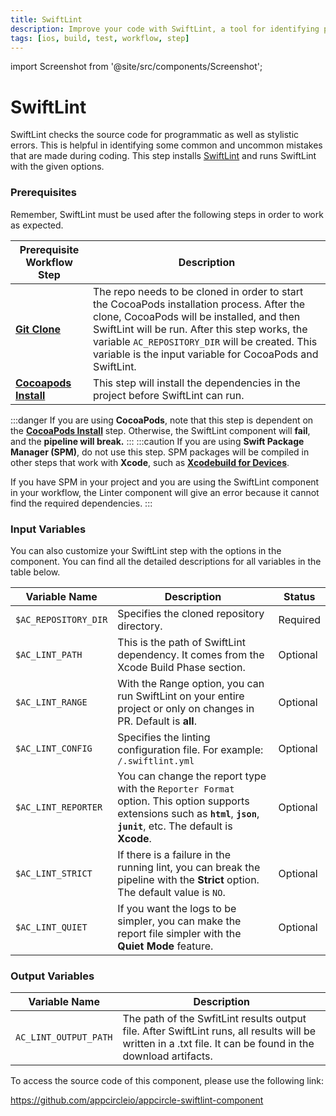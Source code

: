 ```yaml
---
title: SwiftLint
description: Improve your code with SwiftLint, a tool for identifying programmatic and stylistic errors. Prerequisites include Git Clone and Cocoapods Install.
tags: [ios, build, test, workflow, step]
---
```


import Screenshot from '@site/src/components/Screenshot';

# SwiftLint
SwiftLint checks the source code for programmatic as well as stylistic errors. This is helpful in identifying some common and uncommon mistakes that are made during coding. This step installs [SwiftLint](https://github.com/realm/SwiftLint/) and runs SwiftLint with the given options. 

### Prerequisites

Remember, SwiftLint must be used after the following steps in order to work as expected.

| Prerequisite Workflow Step                      | Description                                     |
|-------------------------------------------------|-------------------------------------------------|
| [**Git Clone**](https://docs.appcircle.io/workflows/common-workflow-steps/#git-clone) | The repo needs to be cloned in order to start the CocoaPods installation process. After the clone, CocoaPods will be installed, and then SwiftLint will be run. After this step works, the variable `AC_REPOSITORY_DIR` will be created. This variable is the input variable for CocoaPods and SwiftLint. |
| [**Cocoapods Install**](https://docs.appcircle.io/workflows/ios-specific-workflow-steps#cocoapods-install)| This step will install the dependencies in the project before SwiftLint can run. |

<Screenshot url='https://cdn.appcircle.io/docs/assets/BE2613-lint_order.png' />

:::danger
If you are using **CocoaPods**, note that this step is dependent on the [**CocoaPods Install**](https://docs.appcircle.io/workflows/ios-specific-workflow-steps#cocoapods-install) step. Otherwise, the SwiftLint component will **fail**, and the **pipeline will break.**
:::
:::caution
If you are using **Swift Package Manager (SPM)**, do not use this step. SPM packages will be compiled in other steps that work with **Xcode**, such as [**Xcodebuild for Devices**](https://docs.appcircle.io/workflows/ios-specific-workflow-steps#xcodebuild-for-devices-archive--export).

If you have SPM in your project and you are using the SwiftLint component in your workflow, the Linter component will give an error because it cannot find the required dependencies.
:::

### Input Variables

You can also customize your SwiftLint step with the options in the component. You can find all the detailed descriptions for all variables in the table below.

<Screenshot url='https://cdn.appcircle.io/docs/assets/BE2613-lintInput.png' />

| Variable Name                 | Description                                    | Status |
|-------------------------------|------------------------------------------------|--------|
| `$AC_REPOSITORY_DIR`         | Specifies the cloned repository directory. | Required |
| `$AC_LINT_PATH`               | This is the path of SwiftLint dependency. It comes from the Xcode Build Phase section. | Optional |
| `$AC_LINT_RANGE`              | With the Range option, you can run SwiftLint on your entire project or only on changes in PR. Default is **all**. | Optional |
| `$AC_LINT_CONFIG`             | Specifies the linting configuration file. For example: `/.swiftlint.yml` | Optional |
| `$AC_LINT_REPORTER`           | You can change the report type with the `Reporter Format` option. This option supports extensions such as **`html`**, **`json`**, **`junit`**, etc. The default is **Xcode**. | Optional |
| `$AC_LINT_STRICT`             | If there is a failure in the running lint, you can break the pipeline with the **Strict** option. The default value is `NO`. | Optional |
| `$AC_LINT_QUIET`               | If you want the logs to be simpler, you can make the report file simpler with the **Quiet Mode** feature. | Optional |

### Output Variables

| Variable Name                 | Description                                    |
|-------------------------------|------------------------------------------------|
| `AC_LINT_OUTPUT_PATH`        | The path of the SwfitLint results output file. After SwiftLint runs, all results will be written in a .txt file. It can be found in the download artifacts. |

To access the source code of this component, please use the following link:

https://github.com/appcircleio/appcircle-swiftlint-component